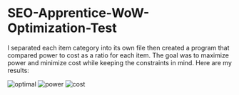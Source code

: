 # SEO-Apprentice-WoW-Optimization-Test
I separated each item category into its own file then created a program that compared power to cost as a ratio for each item. The goal was to maximize power and minimize cost while keeping the constraints in mind. 
Here are my results:


![optimal](https://github.com/user-attachments/assets/364302e4-5b61-4f06-8686-da5c0401f028)
![power](https://github.com/user-attachments/assets/d6d21c63-dea3-4d2a-894c-ecadc9359afd)
![cost](https://github.com/user-attachments/assets/67e8803c-227a-4aad-b453-b9350dffaacf)
